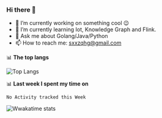 ### Hi there 👋

<!--
**qihonggang/qihonggang** is a ✨ _special_ ✨ repository because its `README.md` (this file) appears on your GitHub profile.
Here are some ideas to get you started:

- 🔭 I’m currently working on ...
- 🌱 I’m currently learning ...
- 👯 I’m looking to collaborate on ...
- 🤔 I’m looking for help with ...
- 💬 Ask me about ...
- 📫 How to reach me: ...
- 😄 Pronouns: ...
- ⚡ Fun fact: ...
-->

- 🔭 I’m currently working on something cool 😉
- 🌱 I’m currently learning Iot, Knowledge Graph and Flink.
- 💬 Ask me about Golang/Java/Python
- 📫 How to reach me: sxxzqhg@gmail.com


📊 **The top langs**

![Top Langs](https://github-readme-stats.vercel.app/api/top-langs/?username=qihonggang&layout=compact)

📊 **Last week I spent my time on**
<!--START_SECTION:waka-->
```text
No Activity tracked this Week
```
<!--END_SECTION:waka-->
![Wwakatime stats](https://github-readme-stats.vercel.app/api/wakatime?username=qihonggang&hide_title=true&hide_border=true)
